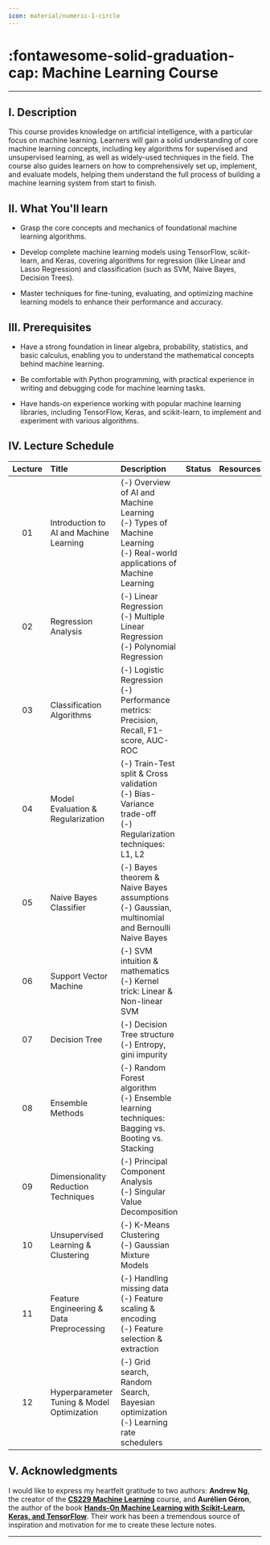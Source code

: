 ```yaml
---
icon: material/numeric-1-circle
---
```


# :fontawesome-solid-graduation-cap: Machine Learning Course
---


## I. Description
This course provides knowledge on artificial intelligence, with a particular focus on machine learning. Learners will gain a solid understanding of core machine learning concepts, including key algorithms for supervised and unsupervised learning, as well as widely-used techniques in the field. The course also guides learners on how to comprehensively set up, implement, and evaluate models, helping them understand the full process of building a machine learning system from start to finish.


## II. What You'll learn 
- Grasp the core concepts and mechanics of foundational machine learning algorithms.

- Develop complete machine learning models using TensorFlow, scikit-learn, and Keras, covering 
algorithms for regression (like Linear and Lasso Regression) and classification (such as SVM, Naive Bayes, Decision Trees).

- Master techniques for fine-tuning, evaluating, and optimizing machine learning models to enhance their performance and accuracy.

## III. Prerequisites
- Have a strong foundation in linear algebra, probability, statistics, and basic calculus, enabling you to understand the mathematical concepts behind machine learning.

- Be comfortable with Python programming, with practical experience in writing and debugging code for machine learning tasks.

- Have hands-on experience working with popular machine learning libraries, including TensorFlow, Keras, and scikit-learn, to implement and experiment with various algorithms.


## IV. Lecture Schedule

| Lecture | Title | Description | Status | Resources |
| :-----: | :---- | :---------- | :----: | :-------: |
|    01   | Introduction to AI and Machine Learning | (-) Overview of AI and Machine Learning <br> (-) Types of Machine Learning <br> (-) Real-world applications of Machine Learning | | |
|    02   | Regression Analysis | (-) Linear Regression <br> (-) Multiple Linear Regression <br> (-) Polynomial Regression | | |
|    03   | Classification Algorithms | (-) Logistic Regression <br> (-) Performance metrics: Precision, Recall, F1-score, AUC-ROC | | |
|    04   | Model Evaluation & Regularization | (-) Train-Test split & Cross validation <br> (-) Bias-Variance trade-off <br> (-) Regularization techniques: L1, L2 | | | 
|    05   | Naive Bayes Classifier | (-) Bayes theorem & Naive Bayes assumptions <br> (-) Gaussian, multinomial and Bernoulli Naive Bayes | | |
|    06   | Support Vector Machine | (-) SVM intuition & mathematics <br> (-) Kernel trick: Linear & Non-linear SVM | | |
|    07   | Decision Tree | (-) Decision Tree structure <br> (-) Entropy, gini impurity | | |
|    08   | Ensemble Methods | (-) Random Forest algorithm <br> (-) Ensemble learning techniques: Bagging vs. Booting vs. Stacking | | |
|    09   | Dimensionality Reduction Techniques | (-) Principal Component Analysis <br> (-) Singular Value Decomposition | | |
|    10   | Unsupervised Learning & Clustering | (-) K-Means Clustering <br> (-) Gaussian Mixture Models | | |
|    11   | Feature Engineering & Data Preprocessing | (-) Handling missing data <br> (-) Feature scaling & encoding <br> (-) Feature selection & extraction | | |
|    12   | Hyperparameter Tuning & Model Optimization | (-) Grid search, Random Search, Bayesian optimization <br> (-) Learning rate schedulers | | | 

## V. Acknowledgments

I would like to express my heartfelt gratitude to two authors: **Andrew Ng**, the creator of the [**CS229 Machine Learning**](https://www.youtube.com/playlist?list=PLoROMvodv4rMiGQp3WXShtMGgzqpfVfbU) course, and **Aurélien Géron**, the author of the book [**Hands-On Machine Learning with Scikit-Learn, Keras, and TensorFlow**](https://drive.google.com/file/d/10-JBTdruL5iIAWNQxPpYKjcWS6E2uszY/view?usp=sharing). Their work has been a tremendous source of inspiration and motivation for me to create these lecture notes. 

---
</br>
